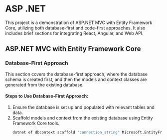 # ASP .NET

This project is a demonstration of ASP.NET MVC with Entity Framework Core, utilizing both database-first and code-first approaches. It also includes brief sections for integrating React, Angular, and Web API.

## ASP.NET MVC with Entity Framework Core

### Database-First Approach

This section covers the database-first approach, where the database schema is created first, and then the models and context classes are generated from the existing database.

#### Steps to Use Database-First Approach:
1. Ensure the database is set up and populated with relevant tables and data.
2. Scaffold models and context from the existing database using Entity Framework Core tools.
   ```bash
   dotnet ef dbcontext scaffold "connection_string" Microsoft.EntityFrameworkCore.SqlServer -o Models
